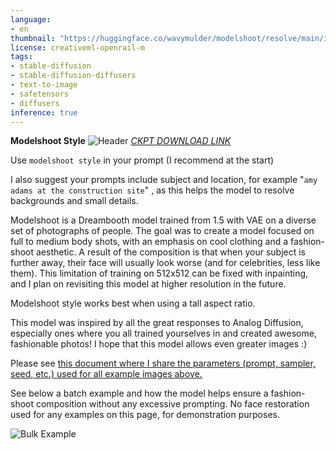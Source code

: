 ```yaml
---
language:
- en
thumbnail: "https://huggingface.co/wavymulder/modelshoot/resolve/main/images/page1.jpg"
license: creativeml-openrail-m
tags:
- stable-diffusion
- stable-diffusion-diffusers
- text-to-image
- safetensors
- diffusers
inference: true
---
```




**Modelshoot Style**
![Header](https://huggingface.co/wavymulder/modelshoot/resolve/main/images/page1.jpg)
[*CKPT DOWNLOAD LINK*](https://huggingface.co/wavymulder/modelshoot/resolve/main/modelshoot-1.0.ckpt)

Use `modelshoot style` in your prompt (I recommend at the start)

I also suggest your prompts include subject and location, for example "`amy adams at the construction site`" , as this helps the model to resolve backgrounds and small details.

Modelshoot is a Dreambooth model trained from 1.5 with VAE on a diverse set of photographs of people. The goal was to create a model focused on full to medium body shots, with an emphasis on cool clothing and a fashion-shoot aesthetic. A result of the composition is that when your subject is further away, their face will usually look worse (and for celebrities, less like them). This limitation of training on 512x512 can be fixed with inpainting, and I plan on revisiting this model at higher resolution in the future.

Modelshoot style works best when using a tall aspect ratio.

This model was inspired by all the great responses to Analog Diffusion, especially ones where you all trained yourselves in and created awesome, fashionable photos! I hope that this model allows even greater images :)

Please see [this document where I share the parameters (prompt, sampler, seed, etc.) used for all example images above.](https://huggingface.co/wavymulder/modelshoot/resolve/main/parameters_for_samples.txt)

See below a batch example and how the model helps ensure a fashion-shoot composition without any excessive prompting. No face restoration used for any examples on this page, for demonstration purposes.

![Bulk Example](https://huggingface.co/wavymulder/modelshoot/resolve/main/images/page2.jpg)

